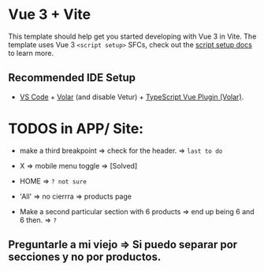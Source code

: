 # Vue 3 + Vite

This template should help get you started developing with Vue 3 in Vite. The template uses Vue 3 `<script setup>` SFCs, check out the [script setup docs](https://v3.vuejs.org/api/sfc-script-setup.html#sfc-script-setup) to learn more.

## Recommended IDE Setup

- [VS Code](https://code.visualstudio.com/) + [Volar](https://marketplace.visualstudio.com/items?itemName=Vue.volar) (and disable Vetur) + [TypeScript Vue Plugin (Volar)](https://marketplace.visualstudio.com/items?itemName=Vue.vscode-typescript-vue-plugin).

# TODOS in APP/ Site: 
- make a third breakpoint => check for the header. => `last to do`
- X => mobile menu toggle => [Solved]
- HOME => `? not sure`

- 'All' => no cierrra => products page
- Make a second particular section with 6 products => end up being 6 and 6 then. => `?`
 
 ## Preguntarle a mi viejo => Si puedo separar por secciones y no por productos. 


